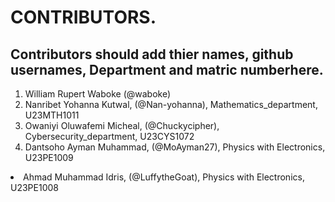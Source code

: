 # CONTRIBUTORS.
## Contributors should add thier names, github usernames, Department and matric numberhere.
<ol>
<li>William Rupert Waboke (@waboke)
<li>Nanribet Yohanna Kutwal, (@Nan-yohanna), Mathematics_department, U23MTH1011</li>
<li>Owaniyi Oluwafemi Micheal, (@Chuckycipher), Cybersecurity_department, U23CYS1072</li>
<li>Dantsoho Ayman Muhammad, (@MoAyman27), Physics with Electronics, U23PE1009</li>
</ol>
<li>Ahmad Muhammad Idris, (@LuffytheGoat), Physics with Electronics, U23PE1008</li>
